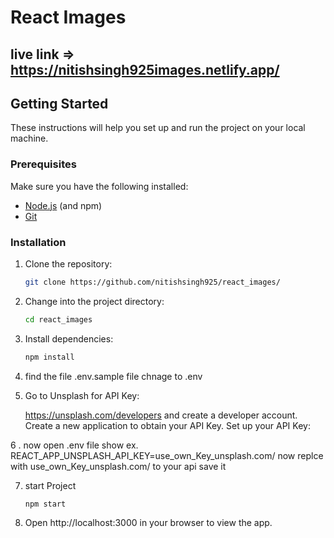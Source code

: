 # React Images

## live link =>   https://nitishsingh925images.netlify.app/

## Getting Started

These instructions will help you set up and run the project on your local machine.

### Prerequisites

Make sure you have the following installed:

- [Node.js](https://nodejs.org/) (and npm)
- [Git](https://git-scm.com/)

### Installation

1. Clone the repository:

   ```bash
   git clone https://github.com/nitishsingh925/react_images/
 2. Change into the project directory:
    ```bash
    cd react_images
  3. Install dependencies:
     ```bash
     npm install
  4. find the file .env.sample  file chnage to  .env
  5.  Go to  Unsplash for  API Key:
     
      https://unsplash.com/developers
       and create a developer account.
            Create a new application to obtain your API Key.
            Set up your API Key:

6 . now open .env file 
       show ex. REACT_APP_UNSPLASH_API_KEY=use_own_Key_unsplash.com/
      now replce with use_own_Key_unsplash.com/ to your api 
      save it 
      
7.  start Project 
    ```bash
    npm start 
    
8.  Open http://localhost:3000 in your browser to view the app.


  

